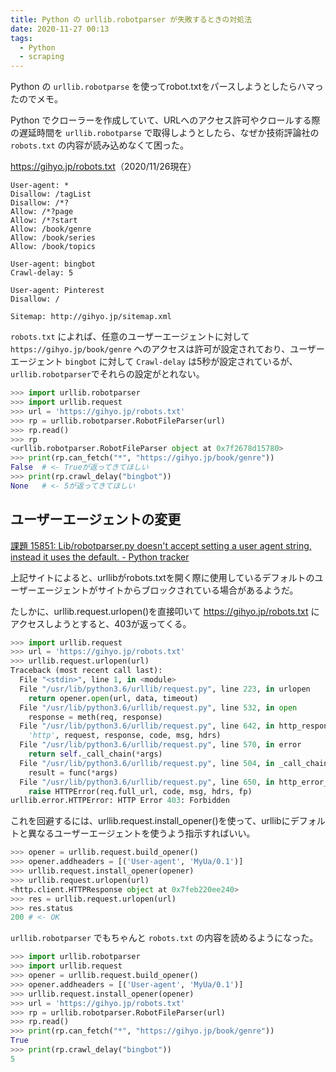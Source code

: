 ```yaml
---
title: Python の urllib.robotparser が失敗するときの対処法
date: 2020-11-27 00:13
tags:
  - Python
  - scraping
---
```

Python の `urllib.robotparse` を使ってrobot.txtをパースしようとしたらハマったのでメモ。

Python でクローラーを作成していて、URLへのアクセス許可やクロールする際の遅延時間を `urllib.robotparse` で取得しようとしたら、なぜか技術評論社の `robots.txt` の内容が読み込めなくて困った。

[https://gihyo\.jp/robots\.txt](https://gihyo.jp/robots.txt)（2020/11/26現在）

```
User-agent: *
Disallow: /tagList
Disallow: /*?
Allow: /*?page
Allow: /*?start
Allow: /book/genre
Allow: /book/series
Allow: /book/topics

User-agent: bingbot
Crawl-delay: 5

User-agent: Pinterest
Disallow: /

Sitemap: http://gihyo.jp/sitemap.xml
```

`robots.txt` によれば、任意のユーザーエージェントに対して `https://gihyo.jp/book/genre` へのアクセスは許可が設定されており、ユーザーエージェント `bingbot` に対して `Crawl-delay` は5秒が設定されているが、`urllib.robotparser`でそれらの設定がとれない。

```python
>>> import urllib.robotparser
>>> import urllib.request
>>> url = 'https://gihyo.jp/robots.txt'
>>> rp = urllib.robotparser.RobotFileParser(url)
>>> rp.read()
>>> rp
<urllib.robotparser.RobotFileParser object at 0x7f2678d15780>
>>> print(rp.can_fetch("*", "https://gihyo.jp/book/genre"))
False  # <- Trueが返ってきてほしい
>>> print(rp.crawl_delay("bingbot"))
None   # <- 5が返ってきてほしい
```

## ユーザーエージェントの変更

[課題 15851: Lib/robotparser\.py doesn't accept setting a user agent string, instead it uses the default\. \- Python tracker](https://bugs.python.org/issue15851)

上記サイトによると、urllibがrobots.txtを開く際に使用しているデフォルトのユーザーエージェントがサイトからブロックされている場合があるようだ。

たしかに、urllib.request.urlopen()を直接叩いて https://gihyo.jp/robots.txt にアクセスしようとすると、403が返ってくる。

```python
>>> import urllib.request
>>> url = 'https://gihyo.jp/robots.txt'
>>> urllib.request.urlopen(url)
Traceback (most recent call last):
  File "<stdin>", line 1, in <module>
  File "/usr/lib/python3.6/urllib/request.py", line 223, in urlopen
    return opener.open(url, data, timeout)
  File "/usr/lib/python3.6/urllib/request.py", line 532, in open
    response = meth(req, response)
  File "/usr/lib/python3.6/urllib/request.py", line 642, in http_response
    'http', request, response, code, msg, hdrs)
  File "/usr/lib/python3.6/urllib/request.py", line 570, in error
    return self._call_chain(*args)
  File "/usr/lib/python3.6/urllib/request.py", line 504, in _call_chain
    result = func(*args)
  File "/usr/lib/python3.6/urllib/request.py", line 650, in http_error_default
    raise HTTPError(req.full_url, code, msg, hdrs, fp)
urllib.error.HTTPError: HTTP Error 403: Forbidden
```

これを回避するには、urllib.request.install_opener()を使って、urllibにデフォルトと異なるユーザーエージェントを使うよう指示すればいい。

```python
>>> opener = urllib.request.build_opener()
>>> opener.addheaders = [('User-agent', 'MyUa/0.1')]
>>> urllib.request.install_opener(opener)
>>> urllib.request.urlopen(url)
<http.client.HTTPResponse object at 0x7feb220ee240>
>>> res = urllib.request.urlopen(url)
>>> res.status
200 # <- OK
```

`urllib.robotparser` でもちゃんと `robots.txt` の内容を読めるようになった。

```python
>>> import urllib.robotparser
>>> import urllib.request
>>> opener = urllib.request.build_opener()
>>> opener.addheaders = [('User-agent', 'MyUa/0.1')]
>>> urllib.request.install_opener(opener)
>>> url = 'https://gihyo.jp/robots.txt'
>>> rp = urllib.robotparser.RobotFileParser(url)
>>> rp.read()
>>> print(rp.can_fetch("*", "https://gihyo.jp/book/genre"))
True
>>> print(rp.crawl_delay("bingbot"))
5
```

